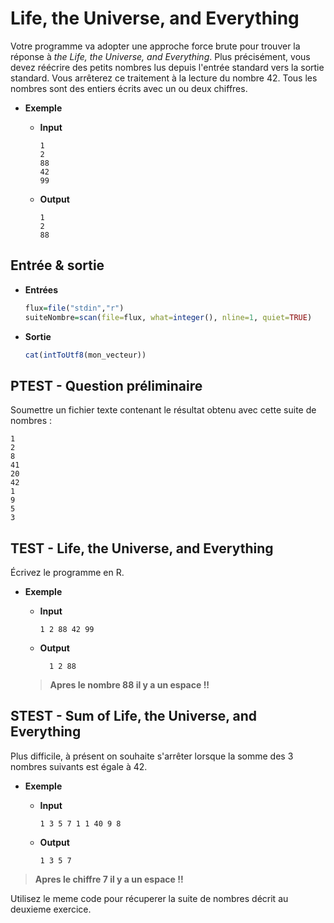 # Life, the Universe, and Everything

Votre programme va adopter une approche force brute pour trouver la réponse à *the Life, the Universe, and Everything*.
Plus précisément, vous devez réécrire des petits nombres lus depuis l'entrée standard vers la sortie standard.
Vous arrêterez ce traitement à la lecture du nombre 42.
Tous les nombres sont des entiers écrits avec un ou deux chiffres.

+ **Exemple**

  + **Input**
  
    ```
    1
    2
    88
    42
    99
    ```

  + **Output**
  
    ```
    1
    2
    88
    ```

## Entrée & sortie

+ **Entrées**
  
  ```R
  flux=file("stdin","r")
  suiteNombre=scan(file=flux, what=integer(), nline=1, quiet=TRUE)
  ```
+ **Sortie**

  ```R
  cat(intToUtf8(mon_vecteur))
  ```  

## PTEST - Question préliminaire

Soumettre un fichier texte contenant le résultat obtenu avec cette suite de nombres :
```
1
2
8
41
20
42
1
9
5
3
```


## TEST -  Life, the Universe, and Everything

Écrivez le programme en R.


+ **Exemple**
  + **Input**
  
    ```
    1 2 88 42 99
    ```
  + **Output**
  
    ```
      1 2 88 
    ```
  
  > **Apres le nombre 88 il y a un espace !!**

## STEST - Sum of Life, the Universe, and Everything

Plus difficile, à présent on souhaite s'arrêter lorsque la somme des 3 nombres suivants est égale à 42.

+ **Exemple**

  + **Input**
  
    ```
    1 3 5 7 1 1 40 9 8
    ```
  
  + **Output**
  
    ```
    1 3 5 7
    ```

> **Apres le chiffre 7 il y a un espace !!**

Utilisez le meme code pour récuperer la suite de nombres décrit au deuxieme exercice.
